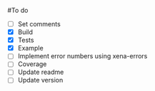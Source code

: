 #To do
- [ ] Set comments
- [x] Build
- [x] Tests
- [x] Example
- [ ] Implement error numbers using xena-errors
- [ ] Coverage
- [ ] Update readme
- [ ] Update version